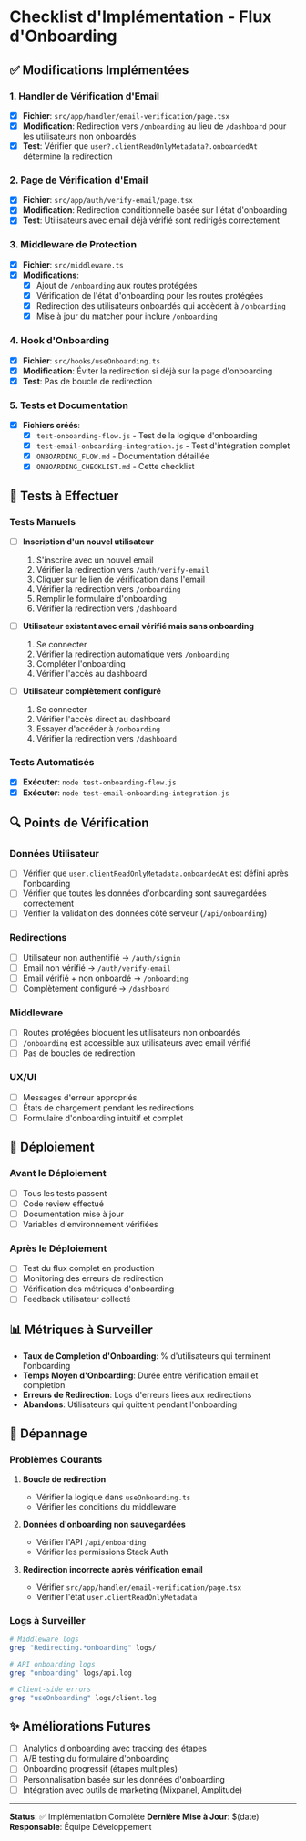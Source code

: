 # Checklist d'Implémentation - Flux d'Onboarding

## ✅ Modifications Implémentées

### 1. Handler de Vérification d'Email
- [x] **Fichier**: `src/app/handler/email-verification/page.tsx`
- [x] **Modification**: Redirection vers `/onboarding` au lieu de `/dashboard` pour les utilisateurs non onboardés
- [x] **Test**: Vérifier que `user?.clientReadOnlyMetadata?.onboardedAt` détermine la redirection

### 2. Page de Vérification d'Email
- [x] **Fichier**: `src/app/auth/verify-email/page.tsx`
- [x] **Modification**: Redirection conditionnelle basée sur l'état d'onboarding
- [x] **Test**: Utilisateurs avec email déjà vérifié sont redirigés correctement

### 3. Middleware de Protection
- [x] **Fichier**: `src/middleware.ts`
- [x] **Modifications**:
  - [x] Ajout de `/onboarding` aux routes protégées
  - [x] Vérification de l'état d'onboarding pour les routes protégées
  - [x] Redirection des utilisateurs onboardés qui accèdent à `/onboarding`
  - [x] Mise à jour du matcher pour inclure `/onboarding`

### 4. Hook d'Onboarding
- [x] **Fichier**: `src/hooks/useOnboarding.ts`
- [x] **Modification**: Éviter la redirection si déjà sur la page d'onboarding
- [x] **Test**: Pas de boucle de redirection

### 5. Tests et Documentation
- [x] **Fichiers créés**:
  - [x] `test-onboarding-flow.js` - Test de la logique d'onboarding
  - [x] `test-email-onboarding-integration.js` - Test d'intégration complet
  - [x] `ONBOARDING_FLOW.md` - Documentation détaillée
  - [x] `ONBOARDING_CHECKLIST.md` - Cette checklist

## 🧪 Tests à Effectuer

### Tests Manuels
- [ ] **Inscription d'un nouvel utilisateur**
  1. S'inscrire avec un nouvel email
  2. Vérifier la redirection vers `/auth/verify-email`
  3. Cliquer sur le lien de vérification dans l'email
  4. Vérifier la redirection vers `/onboarding`
  5. Remplir le formulaire d'onboarding
  6. Vérifier la redirection vers `/dashboard`

- [ ] **Utilisateur existant avec email vérifié mais sans onboarding**
  1. Se connecter
  2. Vérifier la redirection automatique vers `/onboarding`
  3. Compléter l'onboarding
  4. Vérifier l'accès au dashboard

- [ ] **Utilisateur complètement configuré**
  1. Se connecter
  2. Vérifier l'accès direct au dashboard
  3. Essayer d'accéder à `/onboarding`
  4. Vérifier la redirection vers `/dashboard`

### Tests Automatisés
- [x] **Exécuter**: `node test-onboarding-flow.js`
- [x] **Exécuter**: `node test-email-onboarding-integration.js`

## 🔍 Points de Vérification

### Données Utilisateur
- [ ] Vérifier que `user.clientReadOnlyMetadata.onboardedAt` est défini après l'onboarding
- [ ] Vérifier que toutes les données d'onboarding sont sauvegardées correctement
- [ ] Vérifier la validation des données côté serveur (`/api/onboarding`)

### Redirections
- [ ] Utilisateur non authentifié → `/auth/signin`
- [ ] Email non vérifié → `/auth/verify-email`
- [ ] Email vérifié + non onboardé → `/onboarding`
- [ ] Complètement configuré → `/dashboard`

### Middleware
- [ ] Routes protégées bloquent les utilisateurs non onboardés
- [ ] `/onboarding` est accessible aux utilisateurs avec email vérifié
- [ ] Pas de boucles de redirection

### UX/UI
- [ ] Messages d'erreur appropriés
- [ ] États de chargement pendant les redirections
- [ ] Formulaire d'onboarding intuitif et complet

## 🚀 Déploiement

### Avant le Déploiement
- [ ] Tous les tests passent
- [ ] Code review effectué
- [ ] Documentation mise à jour
- [ ] Variables d'environnement vérifiées

### Après le Déploiement
- [ ] Test du flux complet en production
- [ ] Monitoring des erreurs de redirection
- [ ] Vérification des métriques d'onboarding
- [ ] Feedback utilisateur collecté

## 📊 Métriques à Surveiller

- **Taux de Completion d'Onboarding**: % d'utilisateurs qui terminent l'onboarding
- **Temps Moyen d'Onboarding**: Durée entre vérification email et completion
- **Erreurs de Redirection**: Logs d'erreurs liées aux redirections
- **Abandons**: Utilisateurs qui quittent pendant l'onboarding

## 🔧 Dépannage

### Problèmes Courants
1. **Boucle de redirection**
   - Vérifier la logique dans `useOnboarding.ts`
   - Vérifier les conditions du middleware

2. **Données d'onboarding non sauvegardées**
   - Vérifier l'API `/api/onboarding`
   - Vérifier les permissions Stack Auth

3. **Redirection incorrecte après vérification email**
   - Vérifier `src/app/handler/email-verification/page.tsx`
   - Vérifier l'état `user.clientReadOnlyMetadata`

### Logs à Surveiller
```bash
# Middleware logs
grep "Redirecting.*onboarding" logs/

# API onboarding logs
grep "onboarding" logs/api.log

# Client-side errors
grep "useOnboarding" logs/client.log
```

## ✨ Améliorations Futures

- [ ] Analytics d'onboarding avec tracking des étapes
- [ ] A/B testing du formulaire d'onboarding
- [ ] Onboarding progressif (étapes multiples)
- [ ] Personnalisation basée sur les données d'onboarding
- [ ] Intégration avec outils de marketing (Mixpanel, Amplitude)

---

**Status**: ✅ Implémentation Complète
**Dernière Mise à Jour**: $(date)
**Responsable**: Équipe Développement